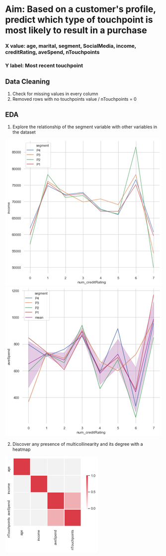 # Aim: Based on a customer's profile, predict which type of touchpoint is most likely to result in a purchase
### X value: age, marital, segment, SocialMedia, income, creditRating, aveSpend, nTouchpoints
### Y label: Most recent touchpoint
## Data Cleaning
1. Check for missing values in every column
2. Removed rows with no touchpoints value / nTouchpoints = 0
## EDA
1. Explore the relationship of the segment variable with other variables in the dataset

![Income line plot](/images/plot1.png)
![Average Spending line plot](/images/plot2.png)

2. Discover any presence of multicollinearity and its degree with a heatmap

![Collinearity heatmap](/images/plot3.png)
